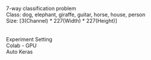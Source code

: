 7-way classification problem <br>
Class: dog, elephant, giraffe, guitar, horse, house, person <br>
Size: [3(Channel) * 227(Width) * 227(Height)] <br>
<br>
<br>
Experiment Setting<br>
Colab - GPU<br>
Auto Keras <br>

